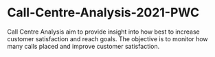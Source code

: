 # Call-Centre-Analysis-2021-PWC
 Call Centre Analysis aim to provide insight into how best to increase customer satisfaction and reach goals. The objective is to monitor how many calls placed and improve customer satisfaction. 
